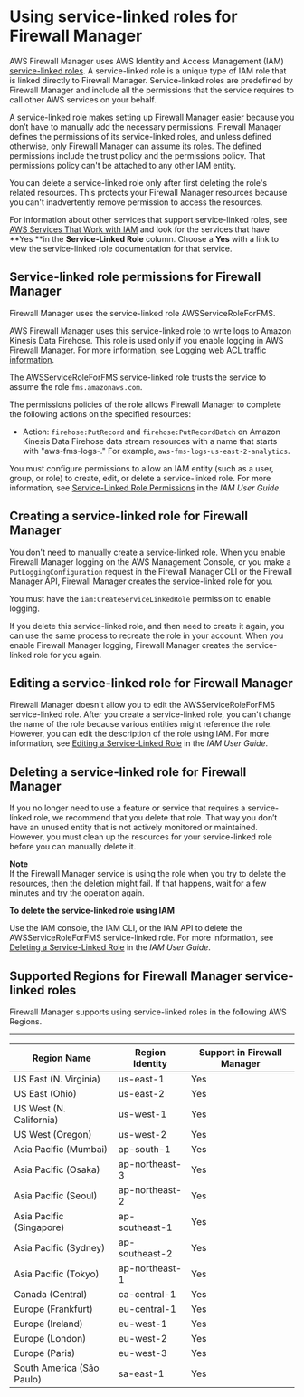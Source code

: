 # Using service\-linked roles for Firewall Manager<a name="fms-using-service-linked-roles"></a>

AWS Firewall Manager uses AWS Identity and Access Management \(IAM\)[ service\-linked roles](https://docs.aws.amazon.com/IAM/latest/UserGuide/id_roles_terms-and-concepts.html#iam-term-service-linked-role)\. A service\-linked role is a unique type of IAM role that is linked directly to Firewall Manager\. Service\-linked roles are predefined by Firewall Manager and include all the permissions that the service requires to call other AWS services on your behalf\. 

A service\-linked role makes setting up Firewall Manager easier because you don’t have to manually add the necessary permissions\. Firewall Manager defines the permissions of its service\-linked roles, and unless defined otherwise, only Firewall Manager can assume its roles\. The defined permissions include the trust policy and the permissions policy\. That permissions policy can't be attached to any other IAM entity\.

You can delete a service\-linked role only after first deleting the role's related resources\. This protects your Firewall Manager resources because you can't inadvertently remove permission to access the resources\.

For information about other services that support service\-linked roles, see [AWS Services That Work with IAM](https://docs.aws.amazon.com/IAM/latest/UserGuide/reference_aws-services-that-work-with-iam.html) and look for the services that have **Yes **in the **Service\-Linked Role** column\. Choose a **Yes** with a link to view the service\-linked role documentation for that service\.

## Service\-linked role permissions for Firewall Manager<a name="fms-slr-permissions"></a>

Firewall Manager uses the service\-linked role AWSServiceRoleForFMS\.

AWS Firewall Manager uses this service\-linked role to write logs to Amazon Kinesis Data Firehose\. This role is used only if you enable logging in AWS Firewall Manager\. For more information, see [Logging web ACL traffic information](logging.md)\.

The AWSServiceRoleForFMS service\-linked role trusts the service to assume the role `fms.amazonaws.com`\. 

The permissions policies of the role allows Firewall Manager to complete the following actions on the specified resources:
+ Action: `firehose:PutRecord` and `firehose:PutRecordBatch` on Amazon Kinesis Data Firehose data stream resources with a name that starts with "aws\-fms\-logs\-\." For example, `aws-fms-logs-us-east-2-analytics`\.

You must configure permissions to allow an IAM entity \(such as a user, group, or role\) to create, edit, or delete a service\-linked role\. For more information, see [Service\-Linked Role Permissions](https://docs.aws.amazon.com/IAM/latest/UserGuide/using-service-linked-roles.html#service-linked-role-permissions) in the *IAM User Guide*\.

## Creating a service\-linked role for Firewall Manager<a name="fms-create-slr"></a>

You don't need to manually create a service\-linked role\. When you enable Firewall Manager logging on the AWS Management Console, or you make a `PutLoggingConfiguration` request in the Firewall Manager CLI or the Firewall Manager API, Firewall Manager creates the service\-linked role for you\. 

You must have the `iam:CreateServiceLinkedRole` permission to enable logging\.

If you delete this service\-linked role, and then need to create it again, you can use the same process to recreate the role in your account\. When you enable Firewall Manager logging, Firewall Manager creates the service\-linked role for you again\. 

## Editing a service\-linked role for Firewall Manager<a name="fms-edit-slr"></a>

Firewall Manager doesn't allow you to edit the AWSServiceRoleForFMS service\-linked role\. After you create a service\-linked role, you can't change the name of the role because various entities might reference the role\. However, you can edit the description of the role using IAM\. For more information, see [Editing a Service\-Linked Role](https://docs.aws.amazon.com/IAM/latest/UserGuide/using-service-linked-roles.html#edit-service-linked-role) in the *IAM User Guide*\.

## Deleting a service\-linked role for Firewall Manager<a name="fms-delete-slr"></a>

If you no longer need to use a feature or service that requires a service\-linked role, we recommend that you delete that role\. That way you don’t have an unused entity that is not actively monitored or maintained\. However, you must clean up the resources for your service\-linked role before you can manually delete it\.

**Note**  
If the Firewall Manager service is using the role when you try to delete the resources, then the deletion might fail\. If that happens, wait for a few minutes and try the operation again\.

**To delete the service\-linked role using IAM**

Use the IAM console, the IAM CLI, or the IAM API to delete the AWSServiceRoleForFMS service\-linked role\. For more information, see [Deleting a Service\-Linked Role](https://docs.aws.amazon.com/IAM/latest/UserGuide/using-service-linked-roles.html#delete-service-linked-role) in the *IAM User Guide*\.

## Supported Regions for Firewall Manager service\-linked roles<a name="fms-slr-regions"></a>

Firewall Manager supports using service\-linked roles in the following AWS Regions\.


****  

| Region Name | Region Identity | Support in Firewall Manager | 
| --- | --- | --- | 
| US East \(N\. Virginia\) | us\-east\-1 | Yes | 
| US East \(Ohio\) | us\-east\-2 | Yes | 
| US West \(N\. California\) | us\-west\-1 | Yes | 
| US West \(Oregon\) | us\-west\-2 | Yes | 
| Asia Pacific \(Mumbai\) | ap\-south\-1 | Yes | 
| Asia Pacific \(Osaka\) | ap\-northeast\-3 | Yes | 
| Asia Pacific \(Seoul\) | ap\-northeast\-2 | Yes | 
| Asia Pacific \(Singapore\) | ap\-southeast\-1 | Yes | 
| Asia Pacific \(Sydney\) | ap\-southeast\-2 | Yes | 
| Asia Pacific \(Tokyo\) | ap\-northeast\-1 | Yes | 
| Canada \(Central\) | ca\-central\-1 | Yes | 
| Europe \(Frankfurt\) | eu\-central\-1 | Yes | 
| Europe \(Ireland\) | eu\-west\-1 | Yes | 
| Europe \(London\) | eu\-west\-2 | Yes | 
| Europe \(Paris\) | eu\-west\-3 | Yes | 
| South America \(São Paulo\) | sa\-east\-1 | Yes | 